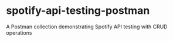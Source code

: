 # spotify-api-testing-postman
A Postman collection demonstrating Spotify API testing with CRUD operations
